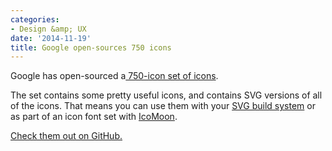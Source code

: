 ```yaml
---
categories:
- Design &amp; UX
date: '2014-11-19'
title: Google open-sources 750 icons
---
```


Google has open-sourced a[ 750-icon set of icons](https://github.com/google/material-design-icons/releases/tag/1.0.0).

The set contains some pretty useful icons, and contains SVG versions of all of the icons. That means you can use them with your [SVG build system](https://github.com/cferdinandi/gulp-boilerplate) or as part of an icon font set with [IcoMoon](https://icomoon.io/).

[Check them out on GitHub.](https://github.com/google/material-design-icons/releases/tag/1.0.0)